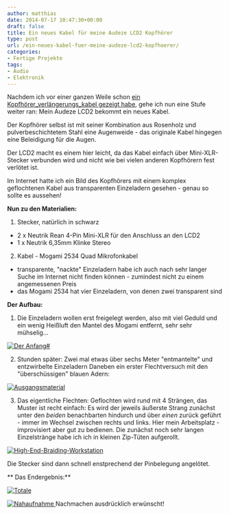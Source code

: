 ```yaml
---
author: matthias
date: 2014-07-17 10:47:30+00:00
draft: false
title: Ein neues Kabel für meine Audeze LCD2 Kopfhörer
type: post
url: /ein-neues-kabel-fuer-meine-audeze-lcd2-kopfhoerer/
categories:
- Fertige Projekte
tags:
- Audio
- Elektronik
---
```


Nachdem ich vor einer ganzen Weile schon [ein Kopfhörer_verlängerungs_kabel gezeigt habe](/ein-kopfhorerverlangerungskabel/), gehe ich nun eine Stufe weiter ran: Mein Audeze LCD2 bekommt ein neues Kabel. <!-- more -->

Der Kopfhörer selbst ist mit seiner Kombination aus Rosenholz und pulverbeschichtetem
Stahl eine Augenweide - das originale Kabel hingegen eine Beleidigung für die Augen.

Der LCD2 macht es einem hier leicht, da das Kabel einfach über Mini-XLR-Stecker
verbunden wird und nicht wie bei vielen anderen Kopfhörern fest verlötet ist.

Im Internet hatte ich ein Bild des Kopfhörers mit einem komplex geflochtenen Kabel
aus transparenten Einzeladern gesehen - genau so sollte es aussehen!

**Nun zu den Materialien:**

1. Stecker, natürlich in schwarz
- 2 x Neutrik Rean 4-Pin Mini-XLR für den Anschluss an den LCD2
- 1 x Neutrik 6,35mm Klinke Stereo

2. Kabel - Mogami 2534 Quad Mikrofonkabel
- transparente, "nackte" Einzeladern habe ich auch nach sehr langer Suche
im Internet nicht finden können - zumindest nicht zu einem angemessenen Preis
- das Mogami 2534 hat vier Einzeladern, von denen zwei transparent sind

**Der Aufbau:**

1. Die Einzeladern wollen erst freigelegt werden, also mit viel Geduld und
ein wenig Heißluft den Mantel des Mogami entfernt, sehr sehr mühselig...

[![Der Anfang#](https://eigenbaukombinat.de/wp-content/uploads/2014/06/Der-Anfang-1024x761.jpg)
](https://eigenbaukombinat.de/wp-content/uploads/2014/06/Der-Anfang.jpg)

2. Stunden später:
Zwei mal etwas über sechs Meter "entmantelte" und entzwirbelte Einzeladern
Daneben ein erster Flechtversuch mit den "überschüssigen" blauen Adern:

[![Ausgangsmaterial](https://eigenbaukombinat.de/wp-content/uploads/2014/06/Ausgangsmaterial-1024x727.jpg)
](https://eigenbaukombinat.de/wp-content/uploads/2014/06/Ausgangsmaterial.jpg)

3. Das eigentliche Flechten:
Geflochten wird rund mit 4 Strängen, das Muster ist recht einfach:
Es wird der jeweils äußerste Strang zunächst unter den _beiden_ benachbarten
hindurch und über _einen_ zurück geführt - immer im Wechsel zwischen rechts und links.
Hier mein Arbeitsplatz - improvisiert aber gut zu bedienen. Die zunächst noch
sehr langen Einzelstränge habe ich ich in kleinen Zip-Tüten aufgerollt.

[![High-End-Braiding-Workstation](https://eigenbaukombinat.de/wp-content/uploads/2014/06/High-End-Braiding-Workstation-1024x738.jpg)
](https://eigenbaukombinat.de/wp-content/uploads/2014/06/High-End-Braiding-Workstation.jpg)

Die Stecker sind dann schnell enstprechend der Pinbelegung angelötet.

** Das Endergebnis:**

[![Totale](https://eigenbaukombinat.de/wp-content/uploads/2014/06/Totale-1024x682.jpg)
](https://eigenbaukombinat.de/wp-content/uploads/2014/06/Totale.jpg)

[![Nahaufnahme](https://eigenbaukombinat.de/wp-content/uploads/2014/06/Nahaufnahme-1024x682.jpg)
](https://eigenbaukombinat.de/wp-content/uploads/2014/06/Nahaufnahme.jpg) Nachmachen ausdrücklich erwünscht!
